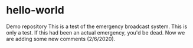 # hello-world
Demo repository
This is a test of the emergency broadcast system. This is only a test. If this had been an actual emergency, you'd be dead. Now we are adding some new comments (2/6/2020).
